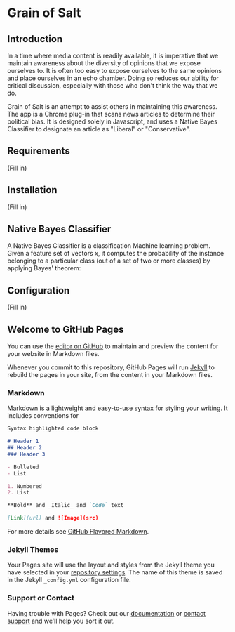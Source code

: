 # Grain of Salt

## Introduction

In a time where media content is readily available, it is imperative that we maintain awareness about the diversity of opinions that we expose ourselves to. It is often too easy to expose ourselves to the same opinions and place ourselves in an echo chamber. Doing so reduces our ability for critical discussion, especially with those who don't think the way that we do.

Grain of Salt is an attempt to assist others in maintaining this awareness. The app is a Chrome plug-in that scans news articles to determine their political bias. It is designed solely in Javascript, and uses a Native Bayes Classifier to designate an article as "Liberal" or "Conservative".

## Requirements
(Fill in)

## Installation
(Fill in)

## Native Bayes Classifier
A Native Bayes Classifier is a classification Machine learning problem. Given a feature set of vectors $x$, it computes the probability of the instance belonging to a particular class (out of a set of two or more classes) by applying Bayes' theorem:



## Configuration
(Fill in)




## Welcome to GitHub Pages

You can use the [editor on GitHub](https://github.com/ericscrum/treehacks2017/edit/master/README.md) to maintain and preview the content for your website in Markdown files.

Whenever you commit to this repository, GitHub Pages will run [Jekyll](https://jekyllrb.com/) to rebuild the pages in your site, from the content in your Markdown files.

### Markdown

Markdown is a lightweight and easy-to-use syntax for styling your writing. It includes conventions for

```markdown
Syntax highlighted code block

# Header 1
## Header 2
### Header 3

- Bulleted
- List

1. Numbered
2. List

**Bold** and _Italic_ and `Code` text

[Link](url) and ![Image](src)
```

For more details see [GitHub Flavored Markdown](https://guides.github.com/features/mastering-markdown/).

### Jekyll Themes

Your Pages site will use the layout and styles from the Jekyll theme you have selected in your [repository settings](https://github.com/ericscrum/treehacks2017/settings). The name of this theme is saved in the Jekyll `_config.yml` configuration file.

### Support or Contact

Having trouble with Pages? Check out our [documentation](https://help.github.com/categories/github-pages-basics/) or [contact support](https://github.com/contact) and we’ll help you sort it out.
